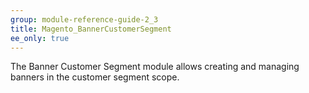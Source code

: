 ```yaml
---
group: module-reference-guide-2_3
title: Magento_BannerCustomerSegment
ee_only: true
---
```


The Banner Customer Segment module allows creating and managing banners in the customer segment scope.
